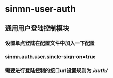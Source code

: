 # sinmn-user-auth
## 通用用户登陆控制模块

### 设置单点登陆在配置文件中加入一下配置
### sinmn.auth.user.single-sign-on=true
### 需要进行登陆控制的接口url设置规则为 */auth/*
